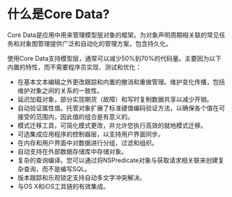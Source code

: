# 什么是Core Data?
Core Data是应用中用来管理模型层对象的框架。为对象声明周期相关联的常见任务和对象图管理提供广泛和自动化的管理方案，包含持久化。

使用Core Data支持模型层，通常可以减少50%到70%的代码量。主要因为以下内置的特性，而不需要程序员实现、测试和优化：
* 在基本文本编辑之外更改跟踪和内置的撤消和重做管理。维护变化传播，包括维护对象之间的关系的一致性。
* 延迟加载对象，部分实现期货（故障）和写时复制数据共享以减少开销。
* 自动验证属性值。托管对象扩展了标准键值编码验证方法，以确保各个值在可接受的范围内，因此值的组合是有意义的。
* 模式迁移工具，可简化模式更改，并允许您执行高效的就地模式迁移。
* 可选集成应用程序的控制器层，以支持用户界面同步。
* 在内存和用户界面中对数据进行分组，过滤和组织。
* 自动支持在外部数据存储库中存储对象。
* 复杂的查询编译。您可以通过将NSPredicate对象与获取请求相关联来创建复杂查询，而不是编写SQL。
* 版本跟踪和乐观锁定支持自动多文字冲突解决。
* 与OS X和iOS工具链的有效集成。
